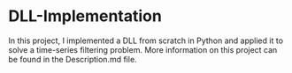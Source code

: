 # DLL-Implementation
In this project, I implemented a DLL from scratch in Python and applied it to solve a time-series filtering problem.
More information on this project can be found in the Description.md file.

